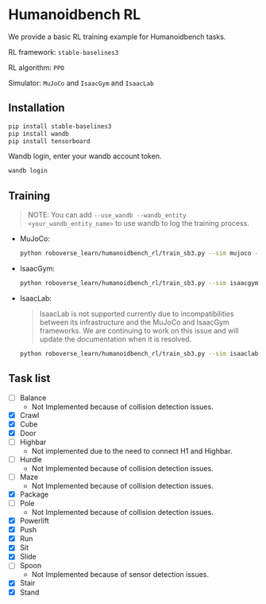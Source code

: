 # Humanoidbench RL

We provide a basic RL training example for Humanoidbench tasks.

RL framework: `stable-baselines3`

RL algorithm: `PPO`

Simulator: `MuJoCo` and `IsaacGym` and `IsaacLab`

## Installation

```bash
pip install stable-baselines3
pip install wandb
pip install tensorboard
```

Wandb login, enter your wandb account token.

```bash
wandb login
```

## Training

> NOTE: You can add `--use_wandb --wandb_entity <your_wandb_entity_name>` to use wandb to log the training process.

- MuJoCo:

    ```bash
    python roboverse_learn/humanoidbench_rl/train_sb3.py --sim mujoco --num_envs 1 --robot=h1 --task humanoidbench:Stand
    ```

- IsaacGym:

    ```bash
    python roboverse_learn/humanoidbench_rl/train_sb3.py --sim isaacgym --num_envs 2 --robot=h1 --task humanoidbench:Stand
    ```

- IsaacLab:

    > IsaacLab is not supported currently due to incompatibilities between its infrastructure and the MuJoCo and IsaacGym frameworks.
    > We are continuing to work on this issue and will update the documentation when it is resolved.

    ```bash
    python roboverse_learn/humanoidbench_rl/train_sb3.py --sim isaaclab --num_envs 2 --robot=h1 --task humanoidbench:Stand
    ```

## Task list

- [ ]  Balance
    - Not Implemented because of collision detection issues.
- [x]  Crawl
- [x]  Cube
- [x]  Door
- [ ]  Highbar
    - Not implemented due to the need to connect H1 and Highbar.
- [ ]  Hurdle
    - Not Implemented because of collision detection issues.
- [ ]   Maze
    - Not Implemented because of collision detection issues.
- [x]  Package
- [ ]  Pole
    - Not Implemented because of collision detection issues.
- [x]  Powerlift
- [x]  Push
- [x]  Run
- [x]  Sit
- [x]  Slide
- [ ]  Spoon
    - Not Implemented because of sensor detection issues.
- [x]  Stair
- [x]  Stand
